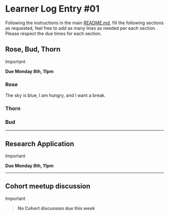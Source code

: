 # Learner Log Entry #01

Following the instructions in the main [README.md](README.md/#entries-instructions), fill the following sections as requested, feel free to add as many lines as needed per each section. Please respect the due times for each section.

## Rose, Bud, Thorn

> [!IMPORTANT]
> **Due Monday 8th, 11pm**

### Rose

The sky is blue, I am hungry, and I want a break.

### Thorn


### Bud


---

## Research Application

> [!IMPORTANT]
> **Due Monday 8th, 11pm**


---

## Cohort meetup discussion

> [!IMPORTANT]

> **No Cohort discussion due this week**
